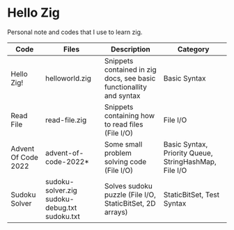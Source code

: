 # Hello Zig

Personal note and codes that I use to learn zig.

| Code                	| Files                                         	| Description                                                         	| Category                                              	|
|---------------------	|-----------------------------------------------	|---------------------------------------------------------------------	|-------------------------------------------------------	|
| Hello Zig!          	| helloworld.zig                                	| Snippets contained in zig docs, see basic functionallity and syntax 	| Basic Syntax                                          	|
| Read File           	| read-file.zig                                 	| Snippets containing how to read files (File I/O)                    	| File I/O                                              	|
| Advent Of Code 2022 	| advent-of-code-2022*                          	| Some small problem solving code (File I/O)                          	| Basic Syntax, Priority Queue, StringHashMap, File I/O 	|
| Sudoku Solver       	| sudoku-solver.zig sudoku-debug.txt sudoku.txt 	| Solves sudoku puzzle (File I/O, StaticBitSet, 2D arrays)            	| StaticBitSet, Test Syntax                             	|